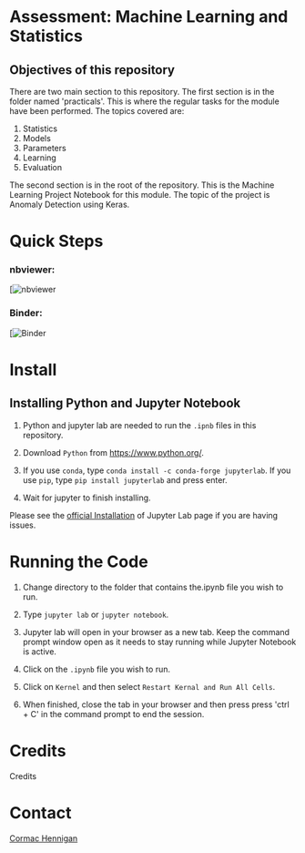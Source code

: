 # Assessment: Machine Learning and Statistics

## Objectives of this repository

There are two main section to this repository. The first section is in the folder named 'practicals'. This is where the regular tasks for the module have been performed. The topics covered are:

1. Statistics
2. Models
3. Parameters
4. Learning
5. Evaluation

The second section is in the root of the repository. This is the Machine Learning Project Notebook for this module. The topic of the project is Anomaly Detection using Keras.

# Quick Steps

### nbviewer:

[![nbviewer]()

### Binder:

[![Binder]()

# Install

## Installing Python and Jupyter Notebook

1. Python and jupyter lab are needed to run the `.ipnb` files in this repository.

2. Download `Python` from https://www.python.org/.

3. If you use `conda`, type `conda install -c conda-forge jupyterlab`. If you use `pip`, type `pip install jupyterlab` and press enter.

4. Wait for jupyter to finish installing.

Please see the [official Installation](https://jupyterlab.readthedocs.io/en/stable/getting_started/installation.html) of Jupyter Lab page if you are having issues.

# Running the Code

1. Change directory to the folder that contains the.ipynb file you wish to run.

2. Type `jupyter lab` or `jupyter notebook`.

3. Jupyter lab will open in your browser as a new tab. Keep the command prompt window open as it needs to stay running while Jupyter Notebook is active.

4. Click on the `.ipynb` file you wish to run.

5. Click on `Kernel` and then select `Restart Kernal and Run All Cells`.

6. When finished, close the tab in your browser and then press press 'ctrl + C' in the command prompt to end the session.

# Credits

Credits

# Contact

[Cormac Hennigan](mailto:G00398284@gmit.ie)
